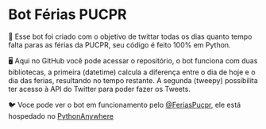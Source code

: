 # Bot Férias PUCPR

🐍 Esse bot foi criado com o objetivo de twittar todas os dias quanto tempo falta paras as férias da PUCPR, seu código é feito 100% em Python.

🖥️ Aqui no GitHub você pode acessar o repositório, o bot funciona com duas bibliotecas, a primeira (datetime) calcula a diferença entre o dia de hoje
e o dia das ferias, resultando no tempo restante. A segunda (tweepy) possibilita ter acesso à API do Twitter para poder fazer os Tweets. 

🐦 Voce pode ver o bot em funcionamento pelo [@FeriasPucpr](https://twitter.com/FeriasPucpr), ele está hospedado no [PythonAnywhere](https://www.pythonanywhere.com/)
